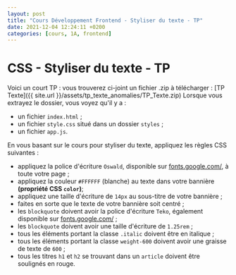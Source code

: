 ```yaml
---
layout: post
title: "Cours Développement Frontend - Styliser du texte - TP"
date: 2021-12-04 12:24:11 +0200
categories: [cours, 1A, frontend]
---
```

# CSS - Styliser du texte - TP
Voici un court TP : vous trouverez ci-joint un fichier .zip à télécharger : [TP Texte]({{ site.url }}/assets/tp_texte_anomalies/TP_Texte.zip)
Lorsque vous extrayez le dossier, vous voyez qu'il y a :

- un fichier `index.html` ;
- un fichier `style.css` situé dans un dossier `styles` ;
- un fichier `app.js`.

En vous basant sur le cours pour styliser du texte, appliquez les règles CSS suivantes :

- appliquez la police d'écriture `Oswald`, disponible sur [fonts.google.com/](fonts.google.com/), à toute votre page ;
- appliquez la couleur `#FFFFFF` (blanche) au texte dans votre bannière **(propriété CSS `color`)**;
- appliquez une taille d'écriture de `14px` au sous-titre de votre bannière ;
- faites en sorte que le texte de votre bannière soit centré ;
- les `blockquote` doivent avoir la police d'écriture `Teko`, également disponible sur [fonts.google.com/](fonts.google.com/) ;
- les `blockquote` doivent avoir une taille d'écriture de `1.25rem` ;
- tous les éléments portant la classe `.italic` doivent être en italique ;
- tous les éléments portant la classe `weight-600` doivent avoir une graisse de texte de `600` ;
- tous les titres `h1` et `h2` se trouvant dans un `article` doivent être soulignés en rouge.

